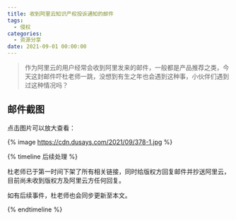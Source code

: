 ```yaml
---
title: 收到阿里云知识产权投诉通知的邮件
tags:
  - 侵权
categories:
  - 资源分享
date: 2021-09-01 00:00:00
---
```


> 作为阿里云的用户经常会收到阿里发来的邮件，一般都是产品推荐之类，今天这封邮件吓杜老师一跳，没想到有生之年也会遇到这种事，小伙伴们遇到过这种情况吗？

<!-- more -->

## 邮件截图

点击图片可以放大查看：

{% image https://cdn.dusays.com/2021/09/378-1.jpg %}

{% timeline 后续处理 %}

<!-- node 2021 年 08 月 05 日 -->

杜老师已于第一时间下架了所有相关链接，同时给版权方回复邮件并抄送阿里云，目前尚未收到版权方及阿里云方任何回复。

<!-- node 2021 年 08 月 06 日 -->

如有后续事件，杜老师也会同步更新至本文。

{% endtimeline %}
